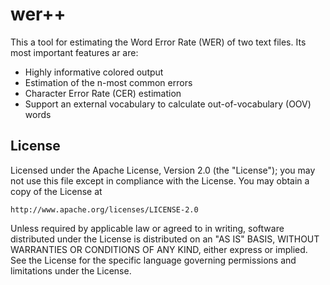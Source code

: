 # wer++

This a tool for estimating the Word Error Rate (WER) of two text files.
Its most important features ar are:

* Highly informative colored output
* Estimation of the n-most common errors
* Character Error Rate (CER) estimation
* Support an external vocabulary to calculate out-of-vocabulary (OOV) words

## License

Licensed under the Apache License, Version 2.0 (the "License");
you may not use this file except in compliance with the License.
You may obtain a copy of the License at

    http://www.apache.org/licenses/LICENSE-2.0

Unless required by applicable law or agreed to in writing, software
distributed under the License is distributed on an "AS IS" BASIS,
WITHOUT WARRANTIES OR CONDITIONS OF ANY KIND, either express or implied.
See the License for the specific language governing permissions and
limitations under the License.
